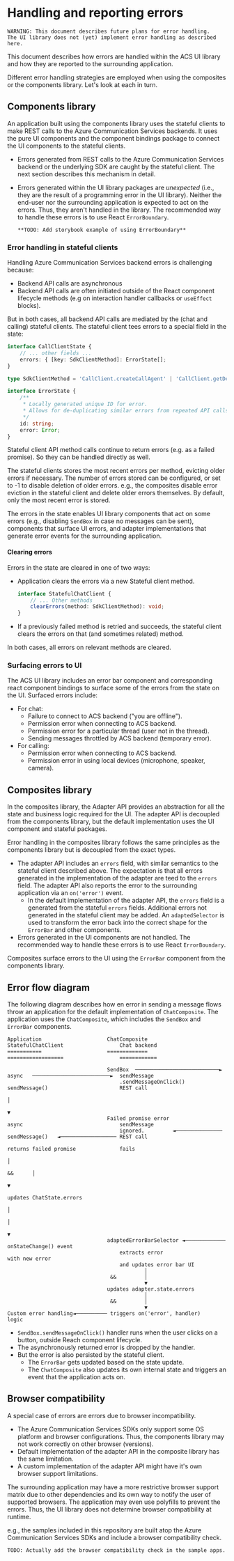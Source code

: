 # Handling and reporting errors

    WARNING: This document describes future plans for error handling.
    The UI library does not (yet) implement error handling as described here.

This document describes how errors are handled within the ACS UI library and how they are reported to the surrounding application.

Different error handling strategies are employed when using the composites or the components library. Let's look at each in turn.

## Components library

An application built using the components library uses the stateful clients to make REST calls to the Azure Communication Services backends. It uses the pure UI components and the component bindings package to connect the UI components to the stateful clients.

* Errors generated from REST calls to the Azure Communication Services backend or the underlying SDK are caught by the stateful client. The next section describes this mechanism in detail.
* Errors generated within the UI library packages are _unexpected_ (i.e., they are the result of a programming error in the UI library). Neither the end-user nor the surrounding application is expected to act on the errors. Thus, they aren't handled in the library. The recommended way to handle these errors is to use React `ErrorBoundary`.

      **TODO: Add storybook example of using ErrorBoundary**

### Error handling in stateful clients

Handling Azure Communication Services backend errors is challenging because:

* Backend API calls are asynchronous
* Backend API calls are often initiated outside of the React component lifecycle methods (e.g on interaction handler callbacks or `useEffect` blocks).

But in both cases, all backend API calls are mediated by the (chat and calling) stateful clients. The stateful client tees errors to a special field in the state:

```ts
interface CallClientState {
    // ... other fields ...
    errors: { [key: SdkClientMethod]: ErrorState[];
}

type SdkClientMethod = 'CallClient.createCallAgent' | 'CallClient.getDeviceManager'; // ... and many more

interface ErrorState {
    /**
     * Locally generated unique ID for error.
     * Allows for de-duplicating similar errors from repeated API calls.
     */
    id: string;
    error: Error;
}
```

Stateful client API method calls continue to return errors (e.g. as a failed promise). So they can be handled directly as well.

The stateful clients stores the most recent errors per method, evicting older errors if necessary. The number of errors stored can be configured, or set to -1 to disable deletion of older errors. e.g., the composites disable error eviction in the stateful client and delete older errors themselves. By default, only the most recent error is stored.

The errors in the state enables UI library components that act on some errors (e.g., disabling `SendBox` in case no messages can be sent), components that surface UI errors, and adapter implementations that generate error events for the surrounding application.

#### Clearing errors

Errors in the state are cleared in one of two ways:

* Application clears the errors via a new Stateful client method.

  ```ts
  interface StatefulChatClient {
      // ... Other methods
      clearErrors(method: SdkClientMethod): void;
  }
  ```

* If a previously failed method is retried and succeeds, the stateful client clears the errors on that (and sometimes related) method.

In both cases, all errors on relevant methods are cleared.

### Surfacing errors to UI

The ACS UI library includes an error bar component and corresponding react component bindings to surface some of the errors from the state on the UI. Surfaced errors include:

* For chat:
  * Failure to connect to ACS backend ("you are offline").
  * Permission error when connecting to ACS backend.
  * Permission error for a particular thread (user not in the thread).
  * Sending messages throttled by ACS backend (temporary error).
* For calling:
  * Permission error when connecting to ACS backend.
  * Permission error in using local devices (microphone, speaker, camera).

## Composites library

In the composites library, the Adapter API provides an abstraction for all the state and business logic required for the UI. The adapter API is decoupled from the components library, but the default implementation uses the UI component and stateful packages.

Error handling in the composites library follows the same principles as the components library but is decoupled from the exact types.

* The adapter API includes an `errors` field, with similar semantics to the stateful client described above. The expectation is that all errors generated in the implementation of the adapter are teed to the `errors` field. The adapter API also reports the error to the surrounding application via an `on('error')` event.
  * In the default implementation of the adapter API, the `errors` field is a generated from the stateful `errors` fields. Additional errors not generated in the stateful client may be added. An `adaptedSelector` is used to transform the error back into the correct shape for the `ErrorBar` and other components.
* Errors generated in the UI components are not handled. The recommended way to handle these errors is to use React `ErrorBoundary`.

Composites surface errors to the UI using the `ErrorBar` component from the components library.

## Error flow diagram

The following diagram describes how en error in sending a message flows throw an application for the default implementation of `ChatComposite`. The application uses the `ChatComposite`, which includes the `SendBox` and `ErrorBar` components.

    Application                     ChatComposite                        StatefulChatClient                  Chat backend
    ===========                     =============                        ==================                  ============

                                    SendBox  ───────────────────────────► async   ─────────────────────────►  sendMessage
                                        .sendMessageOnClick()              sendMessage()                       REST call
                                                                                                                    │
                                                                                                                    ▼
                                    Failed promise error                  async                               sendMessage
                                        ignored.         ◄───────────────  sendMessage()   ◄────────────────── REST call
                                                                           returns failed promise              fails
                                                                                    │
                                                                            &&      │
                                                                                    ▼
                                                                           updates ChatState.errors
                                                                                    │
                                                                                    │
                                                                                    ▼
                                    adaptedErrorBarSelector ◄───────────── onStateChange() event
                                        extracts error                         with new error
                                        and updates error bar UI
                                                │
                                     &&         │
                                                ▼
                                    updates adapter.state.errors
                                                │
                                     &&         │
                                                ▼
    Custom error handling◄────────── triggers on('error', handler)
    logic

* `SendBox.sendMessageOnClick()` handler runs when the user clicks on a button, outside Reach component lifecycle.
* The asynchronously returned error is dropped by the handler.
* But the error is also persisted by the stateful client.
  * The `ErrorBar` gets updated based on the state update.
  * The `ChatComposite` also updates its own internal state and triggers an event that the application acts on.

## Browser compatibility

A special case of errors are errors due to browser incompatibility.

* The Azure Communication Services SDKs only support some OS platform and browser configurations. Thus, the components library may not work correctly on other browser (versions).
* Default implementation of the adapter API in the composite library has the same limitation.
* A custom implementation of the adapter API might have it's own browser support limitations.

The surrounding application may have a more restrictive browser support matrix due to other dependencies and its own way to notify the user of supported browsers. The application may even use polyfills to prevent the errors. Thus, the UI library does not determine browser compatibility at runtime.

e.g., the samples included in this repository are built atop the Azure Communication Services SDKs and include a browser compatibility check.

    TODO: Actually add the browser compatibility check in the sample apps.
